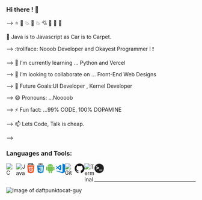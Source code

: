 ### Hi there !  👋 


--> :star: :star2: :collision: :anger: :boom: :cupid: :punch: :metal: :dizzy: 

<!--
**AadarshaThapa/AadarshaThapa** is a ✨ _special_ ✨ repository because its `README.md` (this file) appears on your GitHub profile.

Here are some ideas to get you started:

--> 🔭 Java is to Javascript as Car is to Carpet. 

--> :trollface: Nooob Developer and Okayest Programmer :grey_exclamation: :exclamation:

--> 🌱 I’m currently learning ... Python and Vercel

--> 👯 I’m looking to collaborate on ... Front-End Web Designs

--> 🥅 Future Goals:UI Developer , Kernel Developer

--> 😄 Pronouns: ...Noooob

--> ⚡ Fun fact: ...99% CODE, 100% DOPAMINE

--> 📫 Lets Code, Talk is cheap.

-->

### Languages and Tools:

<img align="left" alt="C" width="26px" src="https://img.icons8.com/color/48/000000/c-programming.png" />

<img align="left" alt="Java" width="26px" src="https://img.icons8.com/color/48/000000/java-coffee-cup-logo.png" />

<img align="left" alt="HTML5" width="26px" src="https://raw.githubusercontent.com/github/explore/80688e429a7d4ef2fca1e82350fe8e3517d3494d/topics/html/html.png" />

<img align="left" alt="CSS3" width="26px" src="https://raw.githubusercontent.com/github/explore/80688e429a7d4ef2fca1e82350fe8e3517d3494d/topics/css/css.png" />

<img align="left" alt="Android" width="26px" src="https://raw.githubusercontent.com/github/explore/80688e429a7d4ef2fca1e82350fe8e3517d3494d/topics/android/android.png" />

<img align="left" alt="Visual Studio Code" width="26px" src="https://raw.githubusercontent.com/github/explore/80688e429a7d4ef2fca1e82350fe8e3517d3494d/topics/visual-studio-code/visual-studio-code.png" />

<img align="left" alt="Git" width="26px" src="https://img.icons8.com/color/48/000000/git.png" />

<img align="left" alt="GitHub" width="26px" src="https://raw.githubusercontent.com/github/explore/78df643247d429f6cc873026c0622819ad797942/topics/github/github.png" />

<img align="left" alt="Terminal" width="26px" src="https://img.icons8.com/ios-filled/50/000000/linux.png" />

<img align="left" alt="Terminal" width="26px" src="https://raw.githubusercontent.com/github/explore/80688e429a7d4ef2fca1e82350fe8e3517d3494d/topics/terminal/terminal.png" />


<br />
<br />

---
![Image of daftpunktocat-guy](https://octodex.github.com/images/daftpunktocat-guy.gif)

  <!-- ![Image of Yaktocat](https://octodex.github.com/images/yaktocat.png)
    ![Image of Maxtocat](https://octodex.github.com/images/maxtocat.gif) !>
   
 
